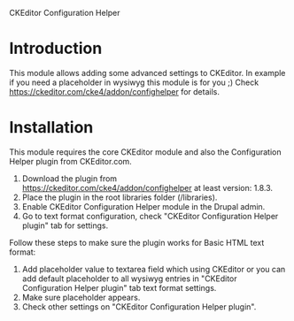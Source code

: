 CKEditor Configuration Helper

Introduction
============
This module allows adding some advanced settings to CKEditor. In example if you need a placeholder in wysiwyg this
module is for you ;)
Check https://ckeditor.com/cke4/addon/confighelper for details.

Installation
============

This module requires the core CKEditor module and also the Configuration Helper plugin from CKEditor.com.

1. Download the plugin from https://ckeditor.com/cke4/addon/confighelper at least version: 1.8.3.
2. Place the plugin in the root libraries folder (/libraries).
3. Enable CKEditor Configuration Helper module in the Drupal admin.
4. Go to text format configuration, check "CKEditor Configuration Helper plugin" tab for settings.

Follow these steps to make sure the plugin works for Basic HTML text format:

1. Add placeholder value to textarea field which using CKEditor or you can add default placeholder to all wysiwyg
   entries in "CKEditor Configuration Helper plugin" tab text format settings.
2. Make sure placeholder appears.
3. Check other settings on "CKEditor Configuration Helper plugin".
